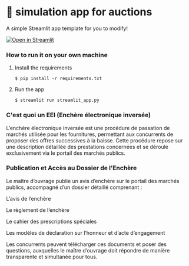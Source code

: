 # 🎈 simulation app for auctions

A simple Streamlit app template for you to modify!

[![Open in Streamlit](https://static.streamlit.io/badges/streamlit_badge_black_white.svg)](https://blank-app-template.streamlit.app/)

### How to run it on your own machine

1. Install the requirements

   ```
   $ pip install -r requirements.txt
   ```

2. Run the app

   ```
   $ streamlit run streamlit_app.py
   ```
### C'est quoi un EEI (Enchère électronique inversée)

L’enchère électronique inversée est une procédure de passation de marchés utilisée pour les fournitures, permettant aux concurrents de proposer des offres successives à la baisse. Cette procédure repose sur une description détaillée des prestations concernées et se déroule exclusivement via le portail des marchés publics.

### Publication et Accès au Dossier de l’Enchère

Le maître d’ouvrage publie un avis d’enchère sur le portail des marchés publics, accompagné d’un dossier détaillé comprenant :

L’avis de l’enchère

Le règlement de l’enchère

Le cahier des prescriptions spéciales

Les modèles de déclaration sur l’honneur et d’acte d’engagement


Les concurrents peuvent télécharger ces documents et poser des questions, auxquelles le maître d’ouvrage doit répondre de manière transparente et simultanée pour tous.